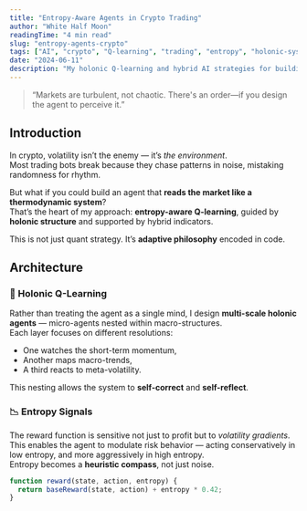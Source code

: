 ```yaml
---
title: "Entropy-Aware Agents in Crypto Trading"
author: "White Half Moon"
readingTime: "4 min read"
slug: "entropy-agents-crypto"
tags: ["AI", "crypto", "Q-learning", "trading", "entropy", "holonic-systems", "adaptive-agents"]
date: "2024-06-11"
description: "My holonic Q-learning and hybrid AI strategies for building entropy-aware crypto trading agents—designed to sense volatility, adapt behavior, and survive the storm."
---
```


> “Markets are turbulent, not chaotic. There's an order—if you design the agent to perceive it.”

## Introduction

In crypto, volatility isn’t the enemy — it’s *the environment*.  
Most trading bots break because they chase patterns in noise, mistaking randomness for rhythm.  

But what if you could build an agent that **reads the market like a thermodynamic system**?  
That’s the heart of my approach: **entropy-aware Q-learning**, guided by **holonic structure** and supported by hybrid indicators.

This is not just quant strategy. It’s **adaptive philosophy** encoded in code.

## Architecture

### 🧠 Holonic Q-Learning  
Rather than treating the agent as a single mind, I design **multi-scale holonic agents** — micro-agents nested within macro-structures.  
Each layer focuses on different resolutions:  
- One watches the short-term momentum,  
- Another maps macro-trends,  
- A third reacts to meta-volatility.

This nesting allows the system to **self-correct** and **self-reflect**.

### 📉 Entropy Signals  
The reward function is sensitive not just to profit but to *volatility gradients*.  
This enables the agent to modulate risk behavior — acting conservatively in low entropy, and more aggressively in high entropy.  
Entropy becomes a **heuristic compass**, not just noise.

```js
function reward(state, action, entropy) {
  return baseReward(state, action) + entropy * 0.42;
}
